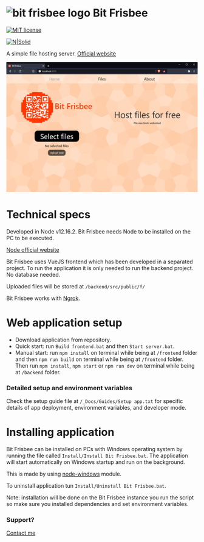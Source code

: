 # <img src="./frontend/public/favicon.ico" alt="bit frisbee logo" width=40/> Bit Frisbee

[![MIT license](https://img.shields.io/badge/License-MIT-blue.svg)](https://lbesson.mit-license.org/)

[![N|Solid](https://dl.dropboxusercontent.com/s/oy06v7r8d871cr8/splitvice-banner.png?dl=0)](http://split-vice.com)


A simple file hosting server. <a href="http://split-vice.com/technology/web-software/bit-frisbee/" target="_blank">Official website</a>

<img src="./_Docs/Images/bit-frisbee-demo.png"/>

# Technical specs

Developed in Node v12.16.2. Bit Frisbee needs Node to be installed on the PC to be executed.

[Node official website](https://nodejs.org/en/)

Bit Frisbee uses VueJS frontend which has been developed in a separated project. To run the application it is only needed to run the backend project. No database needed.

Uploaded files will be stored at `/backend/src/public/f/`

Bit Frisbee works with <a target="_blank" href="https://ngrok.com/">Ngrok</a>.

# Web application setup
- Download application from repository.
- Quick start: run `Build frontend.bat` and then `Start server.bat`.
- Manual start: run `npm install` on terminal while being at `/frontend` folder and then `npm run build` on terminal while being at `/frontend` folder. Then run `npm install`, `npm start` or `npm run dev` on terminal while being at `/backend` folder.

### Detailed setup and environment variables
Check the setup guide file at `/_Docs/Guides/Setup app.txt` for specific details of app deployment, environment variables, and developer mode.

# Installing application

Bit Frisbee can be installed on PCs with Windows operating system by running the file called `Install/Install Bit Frisbee.bat`. The application will start automatically on Windows startup and run on the background.

This is made by using <a target="_blank" href="https://www.npmjs.com/package/node-windows">node-windows</a> module.

To uninstall application tun `Install/Uninstall Bit Frisbee.bat`.

Note: installation will be done on the Bit Frisbee instance you run the script so make sure you installed dependencies and set environment variables.

### Support?
<a target="_blank" href="https://split-vice.com/send-message">Contact me</a>